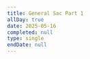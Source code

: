 ```yaml
---
title: General Sac Part 1
allDay: true
date: 2025-05-16
completed: null
type: single
endDate: null
---
```

